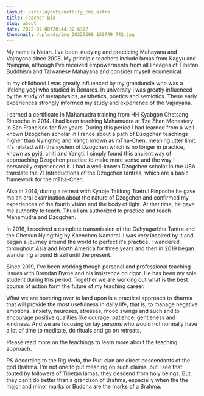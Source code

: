```yaml
---
layout: /src/layouts/netlify_cms.astro
title: Teacher Bio
slug: about
date: 2022-07-08T20:44:32.637Z
thumbnail: /uploads/img_20220608_150749_742.jpg
---
```

My name is Natan. I've been studying and practicing Mahayana and Vajrayana since 2008. My principle teachers include lamas from Kagyu and Nyingma, although I've received empowerments from all lineages of Tibetan Buddhism and Taiwanese Mahayana and consider myself ecumenical.

In my childhood I was greatly influenced by my granduncle who was a lifelong yogi who studied in Benares. In university I was greatly influenced by the study of metaphysics, aesthetics, poetics and semiotics. These early experiences strongly informed my study and experience of the Vajrayana.

I earned a certificate in Mahamudra training from HH Kyabgon Chetsang Rinpoche in 2014. I had been teaching Mahamudra at Tze Zhan Monastery in San Francisco for five years. During this period I had learned from a well known Dzogchen scholar in France about a path of Dzogchen teachings higher than Nyingthig and Yangti known as mTha-Chen, meaning utter limit. It's related with the system of Dzogchen which is no longer in practice, known as pyiti, chiti and Yangti. I simply found this ancient way of approaching Dzogchen practice to make more sense and the way I personally experienced it. I had a well-known Dzogchen scholar in the USA translate the 21 Introductions of the Dzogchen tantras, which are a basic framework for the mTha-Chen.

Also in 2014, during a retreat with Kyabje Taklung Tsetrul Rinpoche he gave me an oral examination about the nature of Dzogchen and confirmed my experiences of the fourth vision and the body of light. At that time, he gave me authority to teach. Thus I am authorized to practice and teach Mahamudra and Dzogchen.

In 2016, I received a complete transmission of the Guhyagarbha Tantra and the Chetsun Nyingthig by Khenchen Namdrol. I was very inspired by it and began a journey around the world to perfect it's practice. I wandered throughout Asia and North America for three years and then in 2019 began wandering around Brazil until the present.

Since 2019, I've been working though personal and professional teaching issues with Brendan Byrne and his insistence on rigor. He has been my sole student during this period. Together we are working out what is the best course of action form the future of my teaching career.

What we are hovering over to land upon is a practical approach to dharma that will provide the most usefulness in daily life, that is, to manage negative emotions, anxiety, neuroses, stresses, mood swings and such and to encourage positive qualities like courage, patience, gentleness and kindness. And we are focusing on lay persons who would not normally have a lot of time to meditate, do rituals and go on retreats.

Please read more on the teachings to learn more about the teaching approach.

PS According to the Rig Veda, the Puri clan are direct descendants of the god Brahma. I'm not one to put meaning on such claims, but I see that touted by followers of Tibetan lamas, they descend from holy beings. But they can't do better than a grandson of Brahma, especially when the the major and minor marks or Buddha are the marks of a Brahma.